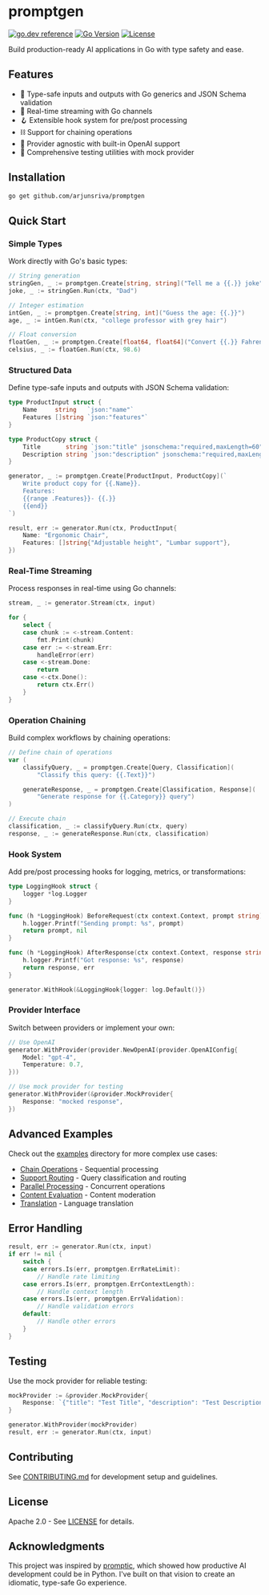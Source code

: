 # promptgen

[![go.dev reference](https://img.shields.io/badge/go.dev-reference-007d9c?logo=go&logoColor=white&style=flat-square)](https://pkg.go.dev/github.com/arjunsriva/promptgen)
[![Go Version](https://img.shields.io/github/go-mod/go-version/arjunsriva/promptgen)](https://github.com/arjunsriva/promptgen)
[![License](https://img.shields.io/badge/License-Apache%202.0-blue.svg)](https://opensource.org/licenses/Apache-2.0)

Build production-ready AI applications in Go with type safety and ease.

## Features

- 🎯 Type-safe inputs and outputs with Go generics and JSON Schema validation
- 🔄 Real-time streaming with Go channels
- 🪝 Extensible hook system for pre/post processing
- ⛓️ Support for chaining operations
- 🔌 Provider agnostic with built-in OpenAI support
- 🧪 Comprehensive testing utilities with mock provider

## Installation

```bash
go get github.com/arjunsriva/promptgen
```

## Quick Start

### Simple Types

Work directly with Go's basic types:

```go
// String generation
stringGen, _ := promptgen.Create[string, string]("Tell me a {{.}} joke")
joke, _ := stringGen.Run(ctx, "Dad")

// Integer estimation
intGen, _ := promptgen.Create[string, int]("Guess the age: {{.}}")
age, _ := intGen.Run(ctx, "college professor with grey hair")

// Float conversion
floatGen, _ := promptgen.Create[float64, float64]("Convert {{.}} Fahrenheit to Celsius")
celsius, _ := floatGen.Run(ctx, 98.6)
```

### Structured Data

Define type-safe inputs and outputs with JSON Schema validation:

```go
type ProductInput struct {
    Name     string   `json:"name"`
    Features []string `json:"features"`
}

type ProductCopy struct {
    Title       string `json:"title" jsonschema:"required,maxLength=60"`
    Description string `json:"description" jsonschema:"required,maxLength=160"`
}

generator, _ := promptgen.Create[ProductInput, ProductCopy](`
    Write product copy for {{.Name}}.
    Features:
    {{range .Features}}- {{.}}
    {{end}}
`)

result, err := generator.Run(ctx, ProductInput{
    Name: "Ergonomic Chair",
    Features: []string{"Adjustable height", "Lumbar support"},
})
```

### Real-Time Streaming

Process responses in real-time using Go channels:

```go
stream, _ := generator.Stream(ctx, input)

for {
    select {
    case chunk := <-stream.Content:
        fmt.Print(chunk)
    case err := <-stream.Err:
        handleError(err)
    case <-stream.Done:
        return
    case <-ctx.Done():
        return ctx.Err()
    }
}
```

### Operation Chaining

Build complex workflows by chaining operations:

```go
// Define chain of operations
var (
    classifyQuery, _ = promptgen.Create[Query, Classification](
        "Classify this query: {{.Text}}")

    generateResponse, _ = promptgen.Create[Classification, Response](
        "Generate response for {{.Category}} query")
)

// Execute chain
classification, _ := classifyQuery.Run(ctx, query)
response, _ := generateResponse.Run(ctx, classification)
```

### Hook System

Add pre/post processing hooks for logging, metrics, or transformations:

```go
type LoggingHook struct {
    logger *log.Logger
}

func (h *LoggingHook) BeforeRequest(ctx context.Context, prompt string) (string, error) {
    h.logger.Printf("Sending prompt: %s", prompt)
    return prompt, nil
}

func (h *LoggingHook) AfterResponse(ctx context.Context, response string, err error) (string, error) {
    h.logger.Printf("Got response: %s", response)
    return response, err
}

generator.WithHook(&LoggingHook{logger: log.Default()})
```

### Provider Interface

Switch between providers or implement your own:

```go
// Use OpenAI
generator.WithProvider(provider.NewOpenAI(provider.OpenAIConfig{
    Model: "gpt-4",
    Temperature: 0.7,
}))

// Use mock provider for testing
generator.WithProvider(&provider.MockProvider{
    Response: "mocked response",
})
```

## Advanced Examples

Check out the [examples](./examples) directory for more complex use cases:

- [Chain Operations](./examples/chain/main.go) - Sequential processing
- [Support Routing](./examples/route/main.go) - Query classification and routing
- [Parallel Processing](./examples/parallel/main.go) - Concurrent operations
- [Content Evaluation](./examples/eval/main.go) - Content moderation
- [Translation](./examples/translate/main.go) - Language translation

## Error Handling

```go
result, err := generator.Run(ctx, input)
if err != nil {
    switch {
    case errors.Is(err, promptgen.ErrRateLimit):
        // Handle rate limiting
    case errors.Is(err, promptgen.ErrContextLength):
        // Handle context length
    case errors.Is(err, promptgen.ErrValidation):
        // Handle validation errors
    default:
        // Handle other errors
    }
}
```

## Testing

Use the mock provider for reliable testing:

```go
mockProvider := &provider.MockProvider{
    Response: `{"title": "Test Title", "description": "Test Description"}`,
}

generator.WithProvider(mockProvider)
result, err := generator.Run(ctx, input)
```

## Contributing

See [CONTRIBUTING.md](./CONTRIBUTING.md) for development setup and guidelines.

## License

Apache 2.0 - See [LICENSE](./LICENSE) for details.

## Acknowledgments

This project was inspired by [promptic](https://github.com/knowsuchagency/promptic), which showed how productive AI development could be in Python. I've built on that vision to create an idiomatic, type-safe Go experience.
